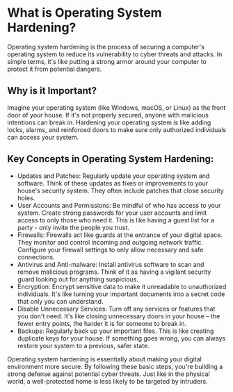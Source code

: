 # What is Operating System Hardening?
Operating system hardening is the process of securing a computer's operating system to reduce its vulnerability to cyber threats and attacks. In simple terms, it's like putting a strong armor around your computer to protect it from potential dangers.

## Why is it Important?
Imagine your operating system (like Windows, macOS, or Linux) as the front door of your house. If it's not properly secured, anyone with malicious intentions can break in. Hardening your operating system is like adding locks, alarms, and reinforced doors to make sure only authorized individuals can access your system.

## Key Concepts in Operating System Hardening:
- Updates and Patches: Regularly update your operating system and software. Think of these updates as fixes or improvements to your house's security system. They often include patches that close security holes.
- User Accounts and Permissions: Be mindful of who has access to your system. Create strong passwords for your user accounts and limit access to only those who need it. This is like having a guest list for a party - only invite the people you trust.
- Firewalls: Firewalls act like guards at the entrance of your digital space. They monitor and control incoming and outgoing network traffic. Configure your firewall settings to only allow necessary and safe connections.
- Antivirus and Anti-malware: Install antivirus software to scan and remove malicious programs. Think of it as having a vigilant security guard looking out for anything suspicious.
- Encryption: Encrypt sensitive data to make it unreadable to unauthorized individuals. It's like turning your important documents into a secret code that only you can understand.
- Disable Unnecessary Services: Turn off any services or features that you don't need. It's like closing unnecessary doors in your house – the fewer entry points, the harder it is for someone to break in.
- Backups: Regularly back up your important files. This is like creating duplicate keys for your house. If something goes wrong, you can always restore your system to a previous, safer state.


Operating system hardening is essentially about making your digital environment more secure. By following these basic steps, you're building a strong defense against potential cyber threats. Just like in the physical world, a well-protected home is less likely to be targeted by intruders.
